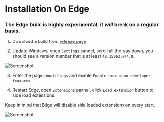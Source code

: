 # Installation On Edge

### The Edge build is highly experimental, it *will* break on a regular basis. 

1. Download a build from [release page](https://github.com/NanoAdblocker/NanoCore/releases)

2. Update Windows, open `Settings` pannel, scroll all the way down, you should see a version number that is at least `40.15063.674.0`. 

![Screenshot](https://i.imgur.com/GZritjm.png)

3. Enter the page `about:flags` and enable `Enable extension developer features`. 

4. Restart Edge, open `Extensions` pannel, click `Load extension` button to side load extensions. 

Keep in mind that Edge will disable side loaded extensions on every start. 

![Screenshot](https://i.imgur.com/rkVyCX4.png)
